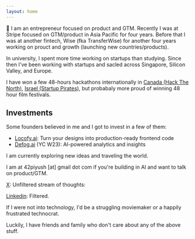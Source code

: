 ```yaml
---
layout: home
---
```


👋 I am an entrepreneur focused on product and GTM. Recently I was at Stripe focused on GTM/product in Asia Pacific for four years. Before that I was at another fintech, Wise (fka TransferWise) for another four years working on prouct and growth (launching new countries/products).

In university, I spent more time working on startups than studying. Since then I've been working with startups and sacled across Singapore, Silicon Valley, and Europe.

I have won a few 48-hours hackathons internationally in [Canada (Hack The North)](https://www.facebook.com/moesingapore/posts/congratulations-to-piyush-varanjani-a-final-year-information-systems-student-at-/10155302983587004/), [Israel (Startup Pirates)](https://blogs.timesofisrael.com/why-chutzpah-could-be-startup-nations-greatest-startup-secret-export/), but probabaly more proud of winning 48 hour film festivals.

## Investments
Some founders believed in me and I got to invest in a few of them:
- [Locofy.ai](https://www.locofy.ai/): Turn your designs into production-ready frontend code
- [Defog.ai](https://defog.ai/) (YC W23): AI-powered analytics and insights

I am currently exploring new ideas and traveling the world.

I am at 42piyush [at] gmail dot com if you're building in AI and want to talk on product/GTM.

[X](https://x.com/42piyush): Unfiltered stream of thoughts: 

[Linkedin](https://www.linkedin.com/in/piyushvjani/): Filtered. 

If I were not into technology, I'd be a struggling moviemaker or a happily frustrated technocrat.

Luckily, I have friends and family who don't care about any of the above stuff.


